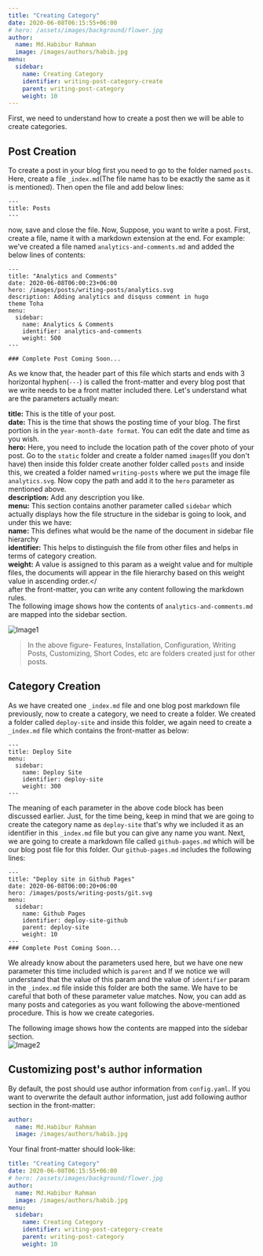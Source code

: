 ```yaml
---
title: "Creating Category"
date: 2020-06-08T06:15:55+06:00
# hero: /assets/images/background/flower.jpg
author:
  name: Md.Habibur Rahman
  image: /images/authors/habib.jpg
menu:
  sidebar:
    name: Creating Category
    identifier: writing-post-category-create
    parent: writing-post-category
    weight: 10
---
```



First, we need to understand how to create a post then we will be able to create categories.

## Post Creation

To create a post in your blog first you need to go to the folder named `posts`. Here, create a file `_index.md`(The file name has to be exactly the same as it is mentioned). Then open the file and add below lines: </br>
    
    ---
    title: Posts
    ---  
now, save and close the file. Now, Suppose, you want to write a post. First, create a file, name it with a markdown extension at the end. For example: we've created a file named `analytics-and-comments.md` and added the below lines of contents: </br>

    ---
    title: "Analytics and Comments"
    date: 2020-06-08T06:00:23+06:00
    hero: /images/posts/writing-posts/analytics.svg
    description: Adding analytics and disquss comment in hugo 
    theme Toha
    menu:
      sidebar:
        name: Analytics & Comments
        identifier: analytics-and-comments
        weight: 500
    ---

    ### Complete Post Coming Soon...

As we know that, the header part of this file which starts and ends with 3 horizontal hyphen(`---`) is called the front-matter and every blog post that we write needs to be a front matter included there. Let's understand what are the parameters actually mean: </br>

**title:** This is the title of your post. </br>
**date:** This is the time that shows the posting time of your blog. The first portion is in the `year-month-date format`. You can edit the date and time as you wish.</br>
**hero:** Here, you need to include the location path of the cover photo of your post. Go to the `static` folder and create a folder named `images`(If you don't have) then inside this folder create another folder called `posts` and inside this, we created a folder named `writing-posts` where we put the image file `analytics.svg`. Now copy the path and add it to the `hero` parameter as mentioned above. </br>
**description:** Add any description you like.</br>
**menu:** This section contains another parameter called `sidebar` which actually displays how the file structure in the sidebar is going to look, and under this we have:</br>
**name:** This defines what would be the name of the document in sidebar file hierarchy </br>
**identifier:** This helps to distinguish the file from other files and helps in terms of category creation. </br>
**weight:** A value is assigned to this param as a weight value and for multiple files, the documents will appear in the file hierarchy based on this weight value in ascending order.</
</br>
after the front-matter, you can write any content following the markdown rules.</br>
The following image shows how the contents of `analytics-and-comments.md` are mapped into the sidebar section. </br>

![Image1](https://dev-to-uploads.s3.amazonaws.com/i/5klx1docgxewhxeo9sgi.png)

> In the above figure- Features, Installation, Configuration, Writing Posts, Customizing, Short Codes, etc are folders created just for other posts.

## Category Creation

As we have created one `_index.md` file and one blog post markdown file previously, now to create a category, we need to create a folder. We created a folder called `deploy-site` and inside this folder, we again need to create a `_index.md` file which contains the front-matter as below:</br>

```    
---
title: Deploy Site
menu:
  sidebar:
    name: Deploy Site
    identifier: deploy-site
    weight: 300
---
```
The meaning of each parameter in the above code block has been discussed earlier. Just, for the time being, keep in mind that we are going to create the category name as `deploy-site` that's why we included it as an identifier in this `_index.md` file but you can give any name you want. Next, we are going to create a markdown file called `github-pages.md` which will be our blog post file for this folder. Our `github-pages.md` includes the following lines:</br>

```
---
title: "Deploy site in Github Pages"
date: 2020-06-08T06:00:20+06:00
hero: /images/posts/writing-posts/git.svg
menu:
  sidebar:
    name: Github Pages
    identifier: deploy-site-github
    parent: deploy-site
    weight: 10
---
### Complete Post Coming Soon...
```
We already know about the parameters used here, but we have one new parameter this time included which is `parent` and If we notice we will understand that the value of this param and the value of `identifier` param in the `_index.md` file inside this folder are both the same. We have to be careful that both of these parameter value matches. Now, you can add as many posts and categories as you want following the above-mentioned procedure. This is how we create categories. </br>

The following image shows how the contents are mapped into the sidebar section. </br>
![Image2](https://dev-to-uploads.s3.amazonaws.com/i/cso16yy6wf89eywgbufb.png)

## Customizing post's author information

By default, the post should use author information from `config.yaml`. If you want to overwrite the default author information, just add following author section in the front-matter:

```yaml
author:
  name: Md.Habibur Rahman
  image: /images/authors/habib.jpg
```

Your final front-matter should look-like:

```yaml
title: "Creating Category"
date: 2020-06-08T06:15:55+06:00
# hero: /assets/images/background/flower.jpg
author:
  name: Md.Habibur Rahman
  image: /images/authors/habib.jpg
menu:
  sidebar:
    name: Creating Category
    identifier: writing-post-category-create
    parent: writing-post-category
    weight: 10
```
